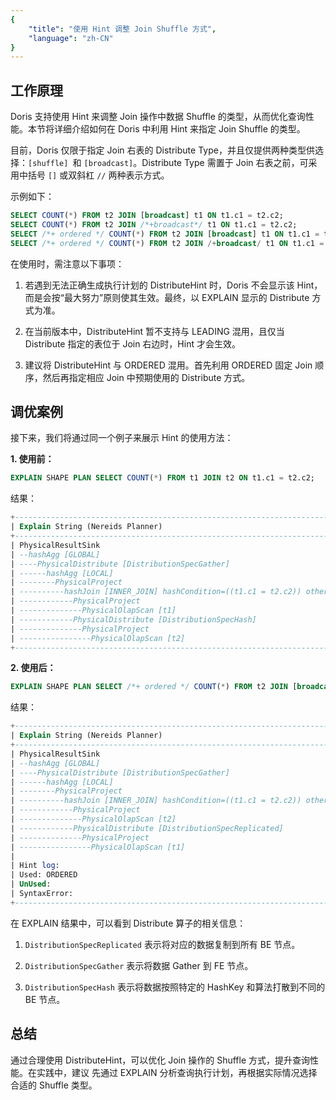 ```yaml
---
{
    "title": "使用 Hint 调整 Join Shuffle 方式",
    "language": "zh-CN"
}
---
```


<!-- 
Licensed to the Apache Software Foundation (ASF) under one
or more contributor license agreements.  See the NOTICE file
distributed with this work for additional information
regarding copyright ownership.  The ASF licenses this file
to you under the Apache License, Version 2.0 (the
"License"); you may not use this file except in compliance
with the License.  You may obtain a copy of the License at

  http://www.apache.org/licenses/LICENSE-2.0

Unless required by applicable law or agreed to in writing,
software distributed under the License is distributed on an
"AS IS" BASIS, WITHOUT WARRANTIES OR CONDITIONS OF ANY
KIND, either express or implied.  See the License for the
specific language governing permissions and limitations
under the License.
-->

## 工作原理

Doris 支持使用 Hint 来调整 Join 操作中数据 Shuffle 的类型，从而优化查询性能。本节将详细介绍如何在 Doris 中利用 Hint 来指定 Join Shuffle 的类型。

目前，Doris 仅限于指定 Join 右表的 Distribute Type，并且仅提供两种类型供选择：`[shuffle] `和 `[broadcast]`。Distribute Type 需置于 Join 右表之前，可采用中括号 `[]` 或双斜杠 `//` 两种表示方式。

示例如下：

```sql
SELECT COUNT(*) FROM t2 JOIN [broadcast] t1 ON t1.c1 = t2.c2;
SELECT COUNT(*) FROM t2 JOIN /*+broadcast*/ t1 ON t1.c1 = t2.c2;
SELECT /*+ ordered */ COUNT(*) FROM t2 JOIN [broadcast] t1 ON t1.c1 = t2.c2;
SELECT /*+ ordered */ COUNT(*) FROM t2 JOIN /+broadcast/ t1 ON t1.c1 = t2.c2;
```

在使用时，需注意以下事项：

1. 若遇到无法正确生成执行计划的 DistributeHint 时，Doris 不会显示该 Hint，而是会按“最大努力”原则使其生效。最终，以 EXPLAIN 显示的 Distribute 方式为准。

2. 在当前版本中，DistributeHint 暂不支持与 LEADING 混用，且仅当 Distribute 指定的表位于 Join 右边时，Hint 才会生效。

3. 建议将 DistributeHint 与 ORDERED 混用。首先利用 ORDERED 固定 Join 顺序，然后再指定相应 Join 中预期使用的 Distribute 方式。

## 调优案例

接下来，我们将通过同一个例子来展示 Hint 的使用方法：

**1. 使用前：**

```sql
EXPLAIN SHAPE PLAN SELECT COUNT(*) FROM t1 JOIN t2 ON t1.c1 = t2.c2;
```

结果：

```sql
+----------------------------------------------------------------------------------+  
| Explain String (Nereids Planner)                                                 |  
+----------------------------------------------------------------------------------+  
| PhysicalResultSink                                                               |  
| --hashAgg [GLOBAL]                                                               |  
| ----PhysicalDistribute [DistributionSpecGather]                                  |  
| ------hashAgg [LOCAL]                                                            |  
| --------PhysicalProject                                                          |  
| ----------hashJoin [INNER_JOIN] hashCondition=((t1.c1 = t2.c2)) otherCondition=()|  
| ------------PhysicalProject                                                      |  
| --------------PhysicalOlapScan [t1]                                              |  
| ------------PhysicalDistribute [DistributionSpecHash]                            |  
| --------------PhysicalProject                                                    |  
| ----------------PhysicalOlapScan [t2]                                            |  
+----------------------------------------------------------------------------------+
```

**2. 使用后：**

```sql
EXPLAIN SHAPE PLAN SELECT /*+ ordered */ COUNT(*) FROM t2 JOIN [broadcast] t1 ON t1.c1 = t2.c2;
```

结果：

```sql
+----------------------------------------------------------------------------------+  
| Explain String (Nereids Planner)                                                 |  
+----------------------------------------------------------------------------------+  
| PhysicalResultSink                                                               |  
| --hashAgg [GLOBAL]                                                               |  
| ----PhysicalDistribute [DistributionSpecGather]                                  |  
| ------hashAgg [LOCAL]                                                            |  
| --------PhysicalProject                                                          |  
| ----------hashJoin [INNER_JOIN] hashCondition=((t1.c1 = t2.c2)) otherCondition=()|  
| ------------PhysicalProject                                                      |  
| --------------PhysicalOlapScan [t2]                                              |  
| ------------PhysicalDistribute [DistributionSpecReplicated]                      |  
| --------------PhysicalProject                                                    |  
| ----------------PhysicalOlapScan [t1]                                            |  
|                                                                                  |  
| Hint log:                                                                        |  
| Used: ORDERED                                                                    |  
| UnUsed:                                                                          |  
| SyntaxError:                                                                     |  
+----------------------------------------------------------------------------------+
```

在 EXPLAIN 结果中，可以看到 Distribute 算子的相关信息：

1. `DistributionSpecReplicated` 表示将对应的数据复制到所有 BE 节点。

2. `DistributionSpecGather` 表示将数据 Gather 到 FE 节点。

3. `DistributionSpecHash` 表示将数据按照特定的 HashKey 和算法打散到不同的 BE 节点。

## 总结

通过合理使用 DistributeHint，可以优化 Join 操作的 Shuffle 方式，提升查询性能。在实践中，建议 先通过 EXPLAIN 分析查询执行计划，再根据实际情况选择合适的 Shuffle 类型。